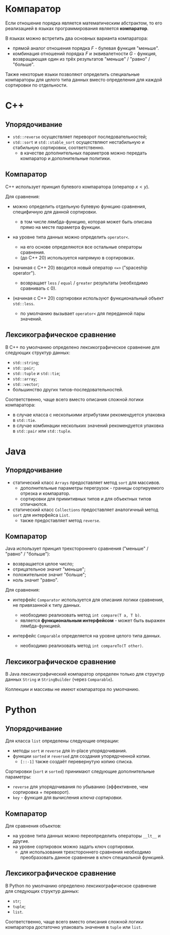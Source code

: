 # Компаратор

Если отношение порядка является математическим абстрактом, то его реализацией в языках программирования является **компаратор**.

В языках можно встретить два основных варианта компаратора:

- прямой аналог отношения порядка $F$ - булевая функция "меньше".
- комбинация отношений порядка $F$ и эквивалетности $G$ - функция, возвращающая один из трёх результатов "меньше" / "равно" / "больше".

Также некоторые языки позволяют определить специальные компараторы для целого типа данных вместо определения для каждой сортировки по отдельности.

# C++

## Упорядочивание

- `std::reverse` осуществляет переворот последовательностей;
- `std::sort` и `std::stable_sort` осуществляют нестабильную и стабильную сортировки, соответственно.
  - в качестве дополнительных параметров можно передать компаратор и дополнительные политики.

## Компаратор

C++ использует принцип булевого компаратора (оператор $x < y$).

Для сравнения:

- можно определить отдельную булевую функцию сравнения, специфичную для данной сортировки.
  - в том числе лямбда-функцию, которая может быть описана прямо на месте параметра функции.

- на уровне типа данных можно определить `operator<`.
  - на его основе определяются все остальные операторы сравнения.
  - (до С++ 20) используется напрямую в сортировках.

- (начиная с C++ 20) вводится новый оператор `<=>` ("spaceship operator").
  - возвращает `less` / `equal` / `greater` результаты (необходимо сравнивать с $0$).

- (начиная с С++ 20) сортировки используют функциональный объект `std::less`.
  - по умолчанию вызывает `operator<` для переданной пары значений.

## Лексикографическое сравнение

В С++ по умолчанию определено лексикографическое сравнение для следующих структур данных:

- `std::string`;
- `std::pair`;
- `std::tuple` и `std::tie`;
- `std::array`;
- `std::vector`;
- большинство других типов-последовательностей.

Соответственно, чаще всего вместо описания сложной логики компаратора:

- в случае класса с несколькими атрибутами рекомендуется упаковка в `std::tie`.
- в случае комбинации нескольких значений рекомендуется упаковка в `std::pair` или `std::tuple`.

# Java

## Упорядочивание

- статический класс `Arrays` предоставляет метод `sort` для массивов.
  - дополнительные параметры перегрузок - границы сортируемого отрезка и компаратор.
  - сортировки для примитивных типов и для объектных типов отличаются.
- статический класс `Collections` предоставляет аналогичный метод `sort` для интерфейса `List`.
  - также предоставляет метод `reverse`.

## Компаратор

Java использует принцип трехстороннего сравнения ("меньше" / "равно" / "больше"):

- возвращается целое число;
- отрицательное значит "меньше";
- положительное значит "больше";
- ноль значит "равно".

Для сравнения:

- интерфейс `Comparator` используется для описания логики сравнения, не привязанной к типу данных.
  - необходимо реализовать метод `int compare(T a, T b)`.
  - является **функциональным интерфейсом** - может быть выражен лямбда-функцией.

- интерфейс `Comparable` определяется на уровне целого типа данных.
  - необходимо реализовать метод `int compareTo(T other)`.

## Лексикографическое сравнение

В Java лексикографический компаратор определен только для структур данных `String` и `StringBuilder` (через `Comparable`).

Коллекции и массивы не имеют компаратора по умолчанию.

# Python

## Упорядочивание

Для класса `list` определены следующие операции:

- методы `sort` и `reverse` для in-place упорядочивания.
- функции `sorted` и `reversed` для создания упорядоченной копии.
  - `[::-1]` также создаёт перевернутую копию списка.

Сортировки (`sort` и `sorted`) принимают следующие дополнительные параметры:

- `reverse` для упорядочивания по убыванию (эффективнее, чем сортировка + переворот).
- `key` - функция для вычисления _ключа сортировки_.

## Компаратор

Для сравнения объектов:

- на уровне типа данных можно переопределить операторы `__lt__` и другие.
- на уровне сортировок можно задать ключ сортировки.
  - для использования трехстороннего сравнения необходимо преобразовать данное сравнение в ключ специальной функцией.

## Лексикографическое сравнение

В Python по умолчанию определено лексикографическое сравнение для следующих структур данных:

- `str`;
- `tuple`;
- `list`.

Соответственно, чаще всего вместо описания сложной логики компаратора достаточно упаковать значения в `tuple` или `list`.
